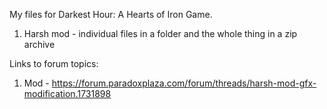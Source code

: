 My files for Darkest Hour: A Hearts of Iron Game.

1. Harsh mod - individual files in a folder and the whole thing in a zip archive

Links to forum topics:

1. Mod - https://forum.paradoxplaza.com/forum/threads/harsh-mod-gfx-modification.1731898

